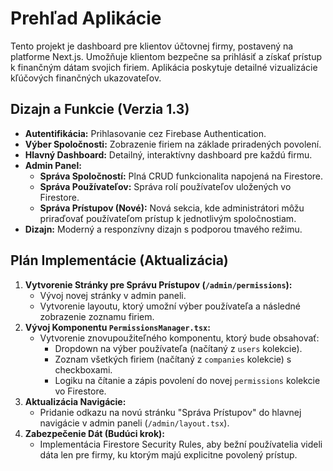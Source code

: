 # Prehľad Aplikácie

Tento projekt je dashboard pre klientov účtovnej firmy, postavený na platforme Next.js. Umožňuje klientom bezpečne sa prihlásiť a získať prístup k finančným dátam svojich firiem. Aplikácia poskytuje detailné vizualizácie kľúčových finančných ukazovateľov.

## Dizajn a Funkcie (Verzia 1.3)

*   **Autentifikácia:** Prihlasovanie cez Firebase Authentication.
*   **Výber Spoločnosti:** Zobrazenie firiem na základe priradených povolení.
*   **Hlavný Dashboard:** Detailný, interaktívny dashboard pre každú firmu.
*   **Admin Panel:**
    *   **Správa Spoločností:** Plná CRUD funkcionalita napojená na Firestore.
    *   **Správa Používateľov:** Správa rolí používateľov uložených vo Firestore.
    *   **Správa Prístupov (Nové):** Nová sekcia, kde administrátori môžu priraďovať používateľom prístup k jednotlivým spoločnostiam.
*   **Dizajn:** Moderný a responzívny dizajn s podporou tmavého režimu.

## Plán Implementácie (Aktualizácia)

1.  **Vytvorenie Stránky pre Správu Prístupov (`/admin/permissions`):**
    *   Vývoj novej stránky v admin paneli.
    *   Vytvorenie layoutu, ktorý umožní výber používateľa a následné zobrazenie zoznamu firiem.
2.  **Vývoj Komponentu `PermissionsManager.tsx`:**
    *   Vytvorenie znovupoužiteľného komponentu, ktorý bude obsahovať:
        *   Dropdown na výber používateľa (načítaný z `users` kolekcie).
        *   Zoznam všetkých firiem (načítaný z `companies` kolekcie) s checkboxami.
        *   Logiku na čítanie a zápis povolení do novej `permissions` kolekcie vo Firestore.
3.  **Aktualizácia Navigácie:**
    *   Pridanie odkazu na novú stránku "Správa Prístupov" do hlavnej navigácie v admin paneli (`/admin/layout.tsx`).
4.  **Zabezpečenie Dát (Budúci krok):**
    *   Implementácia Firestore Security Rules, aby bežní používatelia videli dáta len pre firmy, ku ktorým majú explicitne povolený prístup.
